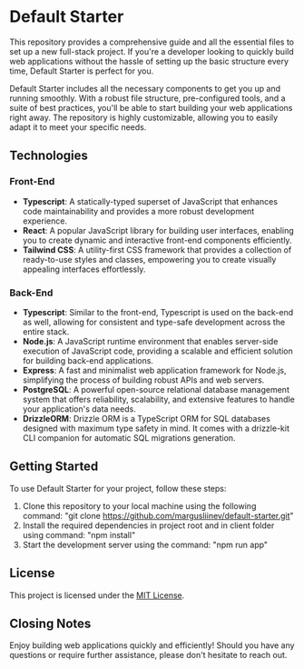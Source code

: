 # Default Starter

This repository provides a comprehensive guide and all the essential files to set up a new full-stack project. If you're a developer looking to quickly build web applications without the hassle of setting up the basic structure every time, Default Starter is perfect for you.

Default Starter includes all the necessary components to get you up and running smoothly. With a robust file structure, pre-configured tools, and a suite of best practices, you'll be able to start building your web applications right away. The repository is highly customizable, allowing you to easily adapt it to meet your specific needs.

## Technologies

### Front-End

- **Typescript**: A statically-typed superset of JavaScript that enhances code maintainability and provides a more robust development experience.
- **React**: A popular JavaScript library for building user interfaces, enabling you to create dynamic and interactive front-end components efficiently.
- **Tailwind CSS**: A utility-first CSS framework that provides a collection of ready-to-use styles and classes, empowering you to create visually appealing interfaces effortlessly.

### Back-End

- **Typescript**: Similar to the front-end, Typescript is used on the back-end as well, allowing for consistent and type-safe development across the entire stack.
- **Node.js**: A JavaScript runtime environment that enables server-side execution of JavaScript code, providing a scalable and efficient solution for building back-end applications.
- **Express**: A fast and minimalist web application framework for Node.js, simplifying the process of building robust APIs and web servers.
- **PostgreSQL**: A powerful open-source relational database management system that offers reliability, scalability, and extensive features to handle your application's data needs.
- **DrizzleORM**: Drizzle ORM is a TypeScript ORM for SQL databases designed with maximum type safety in mind. It comes with a drizzle-kit CLI companion for automatic SQL migrations generation.


## Getting Started

To use Default Starter for your project, follow these steps:

1. Clone this repository to your local machine using the following command:
    "git clone https://github.com/margusliinev/default-starter.git"
2. Install the required dependencies in project root and in client folder using command: "npm install"
3. Start the development server using the command: "npm run app"

## License

This project is licensed under the [MIT License](LICENSE).

## Closing Notes

Enjoy building web applications quickly and efficiently! Should you have any questions or require further assistance, please don't hesitate to reach out.




